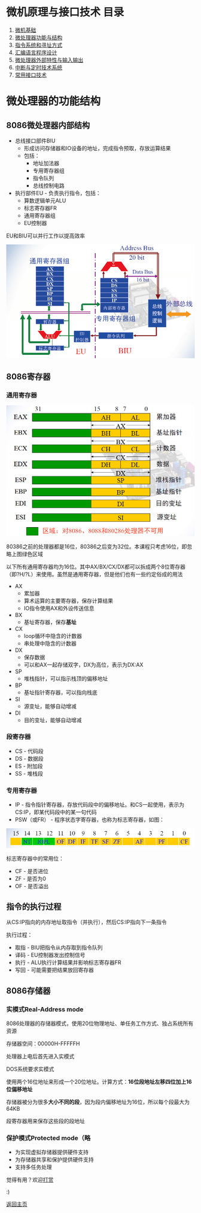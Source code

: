 # 微机原理与接口技术 目录

1. [微机基础](1.md)
2. [微处理器功能与结构](2.md)
3. [指令系统和寻址方式](3.md)
4. [汇编语言程序设计](4.md)
5. [微处理器外部特性与输入输出](5.md)
6. [中断与定时技术系统](6.md)
7. [常用接口技术](7.md)


# 微处理器的功能结构

## 8086微处理器内部结构

- 总线接口部件BIU
  - 形成访问存储器和IO设备的地址，完成指令预取，存放运算结果
  - 包括：
    - 地址加法器
    - 专用寄存器组
    - 指令队列
    - 总线控制电路
- 执行部件EU - 负责执行指令，包括：
  - 算数逻辑单元ALU
  - 标志寄存器FR
  - 通用寄存器组
  - EU控制器

EU和BIU可以并行工作以提高效率

![2-1](img/2-1.png)

## 8086寄存器

### 通用寄存器

![2-2](img/2-2.png)

80386之前的处理器都是16位，80386之后变为32位。本课程只考虑16位，即忽略上图绿色区域

以下所有通用寄存器均为16位。其中AX/BX/CX/DX都可以拆成两个8位寄存器（即?H/?L）来使用。虽然是通用寄存器，但是他们也有一些约定俗成的用法

- AX
  - 累加器
  - 算术运算的主要寄存器，保存计算结果
  - IO指令使用AX和外设传送信息
- BX
  - 基址寄存器，保存**基址**
- CX
  - loop循环中隐含的计数器
  - 串处理中隐含的计数器
- DX
  - 保存数据
  - 可以和AX一起存储双字，DX为高位，表示为DX:AX
- SP
  - 堆栈指针，可以指示栈顶的偏移地址
- BP
  - 基址指针寄存器，可以指向栈底
- SI
  - 源变址，能够自动增减
- DI
  - 目的变址，能够自动增减

### 段寄存器

- CS - 代码段
- DS - 数据段
- ES - 附加段
- SS - 堆栈段

### 专用寄存器

- IP - 指令指针寄存器，存放代码段中的偏移地址。和CS一起使用，表示为CS:IP，即某代码段中的某一句代码
- PSW（或FR） - 程序状态字寄存器，也称为标志寄存器，如图：

![2-3](img/2-3.png)

标志寄存器中的常用位：
- CF - 是否进位
- ZF - 是否为0
- OF - 是否溢出

## 指令的执行过程

从CS:IP指向的内存地址取指令（并执行），然后CS:IP指向下一条指令

执行过程：
- 取指 - BIU把指令从内存取到指令队列
- 译码 - EU控制器发出控制信号
- 执行 - ALU执行计算结果并影响标志寄存器FR
- 写回 - 可能需要把结果放回寄存器

## 8086存储器

### 实模式Real-Address mode

8086处理器的存储器模式，使用20位物理地址、单任务工作方式、独占系统所有资源

存储器空间：00000H-FFFFFH

处理器上电后首先进入实模式

DOS系统要求实模式

使用两个16位地址来形成一个20位地址。计算方式：**16位段地址左移四位加上16位偏移地址**

存储器被分为很多**大小不同的段**，因为段内偏移地址为16位，所以每个段最大为64KB

段寄存器用来保存这些段的段地址

### 保护模式Protected mode（略

- 为实现虚拟存储器提供硬件支持
- 为存储器共享和保护提供硬件支持
- 支持多任务处理


觉得有用？欢迎[打赏](../../../donate.md)

:)

[返回主页](../../../index.md)